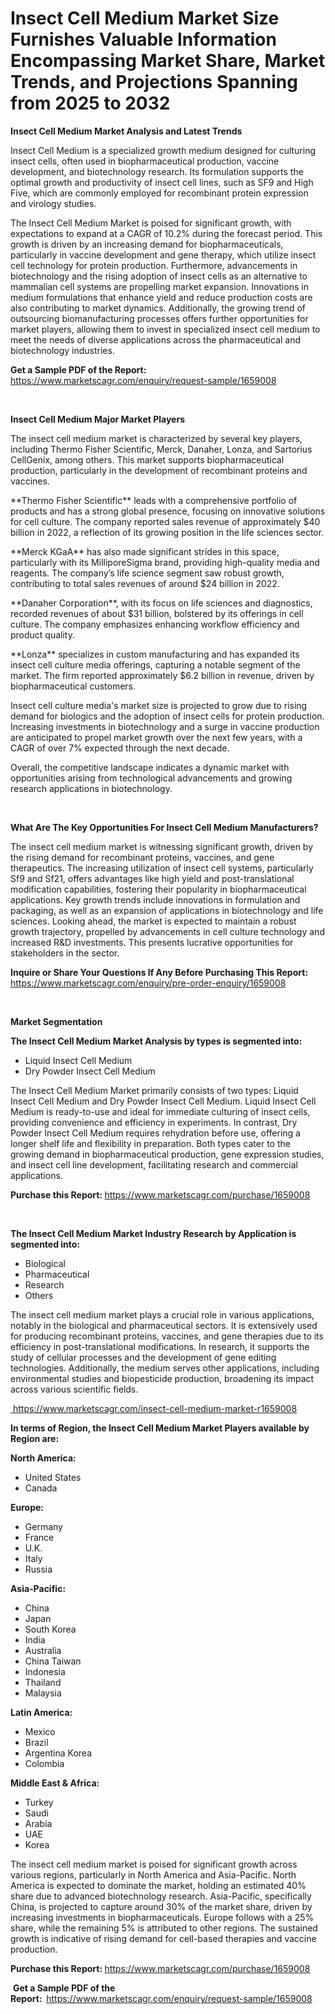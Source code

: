 <p><h1>Insect Cell Medium Market Size Furnishes Valuable Information Encompassing Market Share, Market Trends, and Projections Spanning from 2025 to 2032</h1></p><p><strong>Insect Cell Medium Market Analysis and Latest Trends</strong></p>
<p><p>Insect Cell Medium is a specialized growth medium designed for culturing insect cells, often used in biopharmaceutical production, vaccine development, and biotechnology research. Its formulation supports the optimal growth and productivity of insect cell lines, such as SF9 and High Five, which are commonly employed for recombinant protein expression and virology studies.</p><p>The Insect Cell Medium Market is poised for significant growth, with expectations to expand at a CAGR of 10.2% during the forecast period. This growth is driven by an increasing demand for biopharmaceuticals, particularly in vaccine development and gene therapy, which utilize insect cell technology for protein production. Furthermore, advancements in biotechnology and the rising adoption of insect cells as an alternative to mammalian cell systems are propelling market expansion. Innovations in medium formulations that enhance yield and reduce production costs are also contributing to market dynamics. Additionally, the growing trend of outsourcing biomanufacturing processes offers further opportunities for market players, allowing them to invest in specialized insect cell medium to meet the needs of diverse applications across the pharmaceutical and biotechnology industries.</p></p>
<p><strong>Get a Sample PDF of the Report:&nbsp;</strong> <a href="https://www.marketscagr.com/enquiry/request-sample/1659008?utm_campaign=2033&utm_medium=2&utm_source=Github&utm_content=ia&utm_term=16042025&utm_id=insect-cell-medium">https://www.marketscagr.com/enquiry/request-sample/1659008</a></p>
<p>&nbsp;</p>
<p><strong>Insect Cell Medium Major Market Players</strong></p>
<p><p>The insect cell medium market is characterized by several key players, including Thermo Fisher Scientific, Merck, Danaher, Lonza, and Sartorius CellGenix, among others. This market supports biopharmaceutical production, particularly in the development of recombinant proteins and vaccines.</p><p>**Thermo Fisher Scientific** leads with a comprehensive portfolio of products and has a strong global presence, focusing on innovative solutions for cell culture. The company reported sales revenue of approximately $40 billion in 2022, a reflection of its growing position in the life sciences sector.</p><p>**Merck KGaA** has also made significant strides in this space, particularly with its MilliporeSigma brand, providing high-quality media and reagents. The company’s life science segment saw robust growth, contributing to total sales revenues of around $24 billion in 2022.</p><p>**Danaher Corporation**, with its focus on life sciences and diagnostics, recorded revenues of about $31 billion, bolstered by its offerings in cell culture. The company emphasizes enhancing workflow efficiency and product quality.</p><p>**Lonza** specializes in custom manufacturing and has expanded its insect cell culture media offerings, capturing a notable segment of the market. The firm reported approximately $6.2 billion in revenue, driven by biopharmaceutical customers.</p><p>Insect cell culture media's market size is projected to grow due to rising demand for biologics and the adoption of insect cells for protein production. Increasing investments in biotechnology and a surge in vaccine production are anticipated to propel market growth over the next few years, with a CAGR of over 7% expected through the next decade.</p><p>Overall, the competitive landscape indicates a dynamic market with opportunities arising from technological advancements and growing research applications in biotechnology.</p></p>
<p>&nbsp;</p>
<p><strong>What Are The Key Opportunities For Insect Cell Medium Manufacturers?</strong></p>
<p><p>The insect cell medium market is witnessing significant growth, driven by the rising demand for recombinant proteins, vaccines, and gene therapeutics. The increasing utilization of insect cell systems, particularly Sf9 and Sf21, offers advantages like high yield and post-translational modification capabilities, fostering their popularity in biopharmaceutical applications. Key growth trends include innovations in formulation and packaging, as well as an expansion of applications in biotechnology and life sciences. Looking ahead, the market is expected to maintain a robust growth trajectory, propelled by advancements in cell culture technology and increased R&D investments. This presents lucrative opportunities for stakeholders in the sector.</p></p>
<p><strong>Inquire or Share Your Questions If Any Before Purchasing This Report:</strong> <a href="https://www.marketscagr.com/enquiry/pre-order-enquiry/1659008?utm_campaign=2033&utm_medium=2&utm_source=Github&utm_content=ia&utm_term=16042025&utm_id=insect-cell-medium">https://www.marketscagr.com/enquiry/pre-order-enquiry/1659008</a></p>
<p>&nbsp;</p>
<p><strong>Market Segmentation</strong></p>
<p><strong>The Insect Cell Medium Market Analysis by types is segmented into:</strong></p>
<p><ul><li>Liquid Insect Cell Medium</li><li>Dry Powder Insect Cell Medium</li></ul></p>
<p><p>The Insect Cell Medium Market primarily consists of two types: Liquid Insect Cell Medium and Dry Powder Insect Cell Medium. Liquid Insect Cell Medium is ready-to-use and ideal for immediate culturing of insect cells, providing convenience and efficiency in experiments. In contrast, Dry Powder Insect Cell Medium requires rehydration before use, offering a longer shelf life and flexibility in preparation. Both types cater to the growing demand in biopharmaceutical production, gene expression studies, and insect cell line development, facilitating research and commercial applications.</p></p>
<p><strong>Purchase this Report:&nbsp;</strong><a href="https://www.marketscagr.com/purchase/1659008?utm_campaign=2033&utm_medium=2&utm_source=Github&utm_content=ia&utm_term=16042025&utm_id=insect-cell-medium">https://www.marketscagr.com/purchase/1659008</a></p>
<p>&nbsp;</p>
<p><strong>The Insect Cell Medium Market Industry Research by Application is segmented into:</strong></p>
<p><ul><li>Biological</li><li>Pharmaceutical</li><li>Research</li><li>Others</li></ul></p>
<p><p>The insect cell medium market plays a crucial role in various applications, notably in the biological and pharmaceutical sectors. It is extensively used for producing recombinant proteins, vaccines, and gene therapies due to its efficiency in post-translational modifications. In research, it supports the study of cellular processes and the development of gene editing technologies. Additionally, the medium serves other applications, including environmental studies and biopesticide production, broadening its impact across various scientific fields.</p></p>
<p><a href="https://www.marketscagr.com/insect-cell-medium-market-r1659008?utm_campaign=2033&utm_medium=2&utm_source=Github&utm_content=ia&utm_term=16042025&utm_id=insect-cell-medium">&nbsp;https://www.marketscagr.com/insect-cell-medium-market-r1659008</a></p>
<p><strong>In terms of Region, the Insect Cell Medium Market Players available by Region are:</strong></p>
<p>
    <p> <strong> North America: </strong>
        <ul>
            <li>United States</li>
            <li>Canada</li>
        </ul>
        </p> 
    <p> <strong> Europe: </strong>
        <ul>
            <li>Germany</li>
            <li>France</li>
            <li>U.K.</li>
            <li>Italy</li>
            <li>Russia</li>
        </ul>
        </p> 
    <p> <strong> Asia-Pacific: </strong>
        <ul>
            <li>China</li>
            <li>Japan</li>
            <li>South Korea</li>
            <li>India</li>
            <li>Australia</li>
            <li>China Taiwan</li>
            <li>Indonesia</li>
            <li>Thailand</li>
            <li>Malaysia</li>
        </ul>
        </p> 
    <p> <strong> Latin America: </strong>
        <ul>
            <li>Mexico</li>
            <li>Brazil</li>
            <li>Argentina Korea</li>
            <li>Colombia</li>
        </ul>
        </p> 
    <p> <strong> Middle East & Africa: </strong>
        <ul>
            <li>Turkey</li>
            <li>Saudi</li>
            <li>Arabia</li>
            <li>UAE</li>
            <li>Korea</li>
        </ul>
    </p>
    </p>
<p><p>The insect cell medium market is poised for significant growth across various regions, particularly in North America and Asia-Pacific. North America is expected to dominate the market, holding an estimated 40% share due to advanced biotechnology research. Asia-Pacific, specifically China, is projected to capture around 30% of the market share, driven by increasing investments in biopharmaceuticals. Europe follows with a 25% share, while the remaining 5% is attributed to other regions. The sustained growth is indicative of rising demand for cell-based therapies and vaccine production.</p></p>
<p><strong>Purchase this Report: </strong><a href="https://www.marketscagr.com/purchase/1659008?utm_campaign=2033&utm_medium=2&utm_source=Github&utm_content=ia&utm_term=16042025&utm_id=insect-cell-medium">https://www.marketscagr.com/purchase/1659008</a></p>
<p>&nbsp;<strong>Get a Sample PDF of the Report:&nbsp;&nbsp;</strong><a href="https://www.marketscagr.com/enquiry/request-sample/1659008?utm_campaign=2033&utm_medium=2&utm_source=Github&utm_content=ia&utm_term=16042025&utm_id=insect-cell-medium">https://www.marketscagr.com/enquiry/request-sample/1659008</a></p>
<p><strong></strong></p>
<p><p></p><p></p><p></p></p>